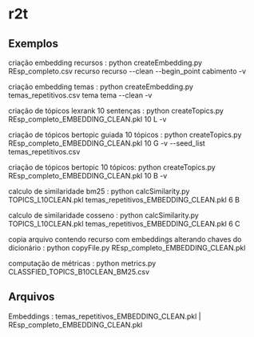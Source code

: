 # r2t

## Exemplos  

criação embedding recursos :    python createEmbedding.py REsp_completo.csv recurso recurso --clean --begin_point cabimento -v

criação embedding temas : python createEmbedding.py temas_repetitivos.csv tema tema --clean -v

criação de tópicos lexrank 10 sentenças : python createTopics.py REsp_completo_EMBEDDING_CLEAN.pkl 10 L -v

criação de tópicos bertopic guiada 10 tópicos : python createTopics.py REsp_completo_EMBEDDING_CLEAN.pkl 10 G -v --seed_list temas_repetitivos.csv

criação de tópicos bertopic 10 tópicos: python createTopics.py REsp_completo_EMBEDDING_CLEAN.pkl 10 B -v

calculo de similaridade bm25 : python calcSimilarity.py TOPICS_L10CLEAN.pkl temas_repetitivos_EMBEDDING_CLEAN.pkl 6 B

calculo de similaridade cosseno : python calcSimilarity.py TOPICS_L10CLEAN.pkl temas_repetitivos_EMBEDDING_CLEAN.pkl 6 C

copia arquivo contendo recurso com embeddings alterando chaves do dicionário : python copyFile.py REsp_completo_EMBEDDING_CLEAN.pkl

computação de métricas : python metrics.py CLASSFIED_TOPICS_B10CLEAN_BM25.csv


## Arquivos

Embeddings : temas_repetitivos_EMBEDDING_CLEAN.pkl | REsp_completo_EMBEDDING_CLEAN.pkl

